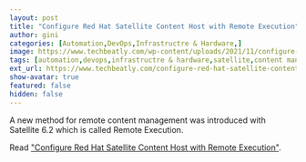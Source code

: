 ```yaml
---
layout: post
title: "Configure Red Hat Satellite Content Host with Remote Execution"
author: gini
categories: [Automation,DevOps,Infrastructre & Hardware,]
image: https://www.techbeatly.com/wp-content/uploads/2021/11/configure-red-hat-satellite-content-host-with-remote-execution-1024x576.png
tags: [automation,devops,infrastructre & hardware,satellite,content management using remote execution in satellite,how to enable redhat satellite remote execution,redhat satellite,remote execution in redhat satellite,]
ext_url: https://www.techbeatly.com/configure-red-hat-satellite-content-host-with-remote-execution/
show-avatar: true
featured: false
hidden: false
---
```


A new method for remote content management was introduced with Satellite 6.2 which is called Remote Execution.

Read ["Configure Red Hat Satellite Content Host with Remote Execution"](https://www.techbeatly.com/configure-red-hat-satellite-content-host-with-remote-execution/).